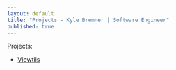 ```yaml
---
layout: default
title: "Projects - Kyle Bremner | Software Engineer"
published: true
---
```


Projects:

* [Viewtils](/Viewtils.html)